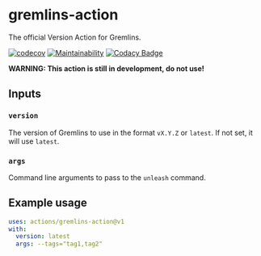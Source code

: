 # gremlins-action

The official Version Action for Gremlins.

[![codecov](https://codecov.io/gh/go-gremlins/gremlins-action/branch/main/graph/badge.svg?token=MTDsNc2Lak)](https://codecov.io/gh/go-gremlins/gremlins-action)
[![Maintainability](https://api.codeclimate.com/v1/badges/e95c66bb9a0fa4d3f8d3/maintainability)](https://codeclimate.com/github/go-gremlins/gremlins-action/maintainability)
[![Codacy Badge](https://app.codacy.com/project/badge/Grade/1da2ebb82033477298c56cf11ce3f716)](https://www.codacy.com/gh/go-gremlins/gremlins-action/dashboard?utm_source=github.com&amp;utm_medium=referral&amp;utm_content=go-gremlins/gremlins-action&amp;utm_campaign=Badge_Grade)

**WARNING: This action is still in development, do not use!**

## Inputs

### `version`

The version of Gremlins to use in the format `vX.Y.Z` or `latest`. If not set, it will use `latest`.

### `args`

Command line arguments to pass to the `unleash` command.

## Example usage

```yaml
uses: actions/gremlins-action@v1
with:
  version: latest
  args: --tags="tag1,tag2"
```
